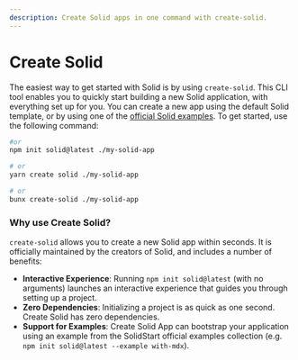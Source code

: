```yaml
---
description: Create Solid apps in one command with create-solid.
---
```


# Create Solid

The easiest way to get started with Solid is by using `create-solid`. This CLI tool enables you to quickly start building a new Solid application, with everything set up for you. You can create a new app using the default Solid template, or by using one of the [official Solid examples](https://github.com/solidjs/solid-start/tree/main/examples). To get started, use the following command:

```bash
#or
npm init solid@latest ./my-solid-app

# or
yarn create solid ./my-solid-app

# or
bunx create-solid ./my-solid-app
```

### Why use Create Solid?

`create-solid` allows you to create a new Solid app within seconds. It is officially maintained by the creators of Solid, and includes a number of benefits:

- **Interactive Experience**: Running `npm init solid@latest` (with no arguments) launches an interactive experience that guides you through setting up a project.
- **Zero Dependencies**: Initializing a project is as quick as one second. Create Solid has zero dependencies.
- **Support for Examples**: Create Solid App can bootstrap your application using an example from the SolidStart official examples collection (e.g. `npm init solid@latest --example with-mdx`).
